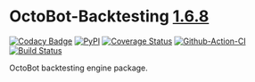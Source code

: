 # OctoBot-Backtesting [1.6.8](https://github.com/Drakkar-Software/OctoBot-Backtesting/blob/master/CHANGELOG.md)
[![Codacy Badge](https://api.codacy.com/project/badge/Grade/aa0b156e99604b3c98923fffeaea6a49)](https://app.codacy.com/gh/Drakkar-Software/OctoBot-Backtesting?utm_source=github.com&utm_medium=referral&utm_content=Drakkar-Software/OctoBot-Backtesting&utm_campaign=Badge_Grade_Dashboard)
[![PyPI](https://img.shields.io/pypi/v/OctoBot-Backtesting.svg)](https://pypi.python.org/pypi/OctoBot-Backtesting/)
[![Coverage Status](https://coveralls.io/repos/github/Drakkar-Software/OctoBot-Backtesting/badge.svg?branch=master)](https://coveralls.io/github/Drakkar-Software/OctoBot-Backtesting?branch=master)
[![Github-Action-CI](https://github.com/Drakkar-Software/OctoBot-Backtesting/workflows/OctoBot-Backtesting-CI/badge.svg)](https://github.com/Drakkar-Software/OctoBot-Backtesting/actions)
[![Build Status](https://cloud.drone.io/api/badges/Drakkar-Software/OctoBot-Backtesting/status.svg)](https://cloud.drone.io/Drakkar-Software/OctoBot-Backtesting)

OctoBot backtesting engine package.